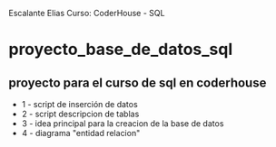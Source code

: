 Escalante Elias
Curso: CoderHouse - SQL

# proyecto_base_de_datos_sql
proyecto para el curso de sql en coderhouse
----
- 1 - script de inserción de datos
- 2 - script descripcion de tablas
- 3 - idea principal para la creacion de la base de datos 
- 4 - diagrama "entidad relacion"
